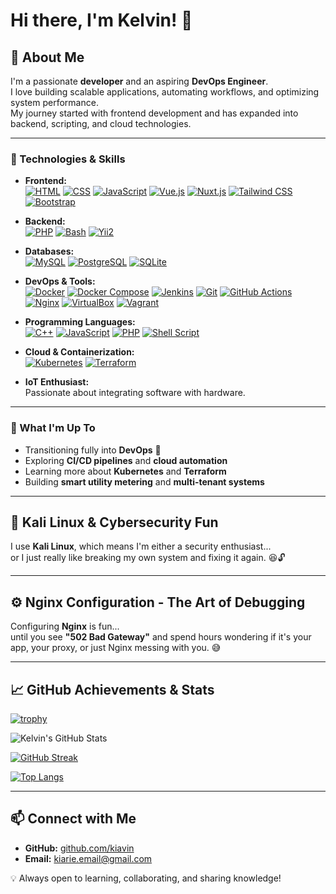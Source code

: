 # Hi there, I'm Kelvin! 👋

## 🚀 About Me
I'm a passionate **developer** and an aspiring **DevOps Engineer**.  
I love building scalable applications, automating workflows, and optimizing system performance.  
My journey started with frontend development and has expanded into backend, scripting, and cloud technologies.

---

### 🔧 Technologies & Skills

- **Frontend:**  
  [![HTML](https://img.shields.io/badge/HTML5-%23E34F26.svg?style=flat&logo=html5&logoColor=white)](https://developer.mozilla.org/en-US/docs/Web/HTML)
  [![CSS](https://img.shields.io/badge/CSS3-%231572B6.svg?style=flat&logo=css3&logoColor=white)](https://developer.mozilla.org/en-US/docs/Web/CSS)
  [![JavaScript](https://img.shields.io/badge/JavaScript-%23F7DF1E.svg?style=flat&logo=javascript&logoColor=black)](https://developer.mozilla.org/en-US/docs/Web/JavaScript)
  [![Vue.js](https://img.shields.io/badge/Vue.js-%234FC08D.svg?style=flat&logo=vue.js&logoColor=white)](https://vuejs.org/)
  [![Nuxt.js](https://img.shields.io/badge/Nuxt.js-%2300C58E.svg?style=flat&logo=nuxt.js&logoColor=white)](https://nuxt.com/)
  [![Tailwind CSS](https://img.shields.io/badge/Tailwind%20CSS-%2306B6D4.svg?style=flat&logo=tailwind-css&logoColor=white)](https://tailwindcss.com/)
  [![Bootstrap](https://img.shields.io/badge/Bootstrap-%23563D7C.svg?style=flat&logo=bootstrap&logoColor=white)](https://getbootstrap.com/)

- **Backend:**  
  [![PHP](https://img.shields.io/badge/PHP-%23777BB4.svg?style=flat&logo=php&logoColor=white)](https://www.php.net/)
  [![Bash](https://img.shields.io/badge/Bash-%234EAA25.svg?style=flat&logo=gnu-bash&logoColor=white)](https://www.gnu.org/software/bash/)
  [![Yii2](https://img.shields.io/badge/Yii2-%23007BFF.svg?style=flat&logo=yii&logoColor=white)](https://www.yiiframework.com/)

- **Databases:**  
  [![MySQL](https://img.shields.io/badge/MySQL-%234479A1.svg?style=flat&logo=mysql&logoColor=white)](https://www.mysql.com/)
  [![PostgreSQL](https://img.shields.io/badge/PostgreSQL-%23336791.svg?style=flat&logo=postgresql&logoColor=white)](https://www.postgresql.org/)
  [![SQLite](https://img.shields.io/badge/SQLite-%23003B57.svg?style=flat&logo=sqlite&logoColor=white)](https://www.sqlite.org/index.html)

- **DevOps & Tools:**  
  [![Docker](https://img.shields.io/badge/Docker-%230084D6.svg?style=flat&logo=docker&logoColor=white)](https://www.docker.com/)
  [![Docker Compose](https://img.shields.io/badge/Docker%20Compose-%230084D6.svg?style=flat&logo=docker&logoColor=white)](https://docs.docker.com/compose/)
  [![Jenkins](https://img.shields.io/badge/Jenkins-%23D24939.svg?style=flat&logo=jenkins&logoColor=white)](https://www.jenkins.io/)
  [![Git](https://img.shields.io/badge/Git-%23F05033.svg?style=flat&logo=git&logoColor=white)](https://git-scm.com/)
  [![GitHub Actions](https://img.shields.io/badge/GitHub%20Actions-%232671E5.svg?style=flat&logo=github-actions&logoColor=white)](https://github.com/features/actions)
  [![Nginx](https://img.shields.io/badge/Nginx-%23009639.svg?style=flat&logo=nginx&logoColor=white)](https://nginx.org/)
  [![VirtualBox](https://img.shields.io/badge/VirtualBox-%23007ACC.svg?style=flat&logo=virtualbox&logoColor=white)](https://www.virtualbox.org/)
  [![Vagrant](https://img.shields.io/badge/Vagrant-%23005680.svg?style=flat&logo=vagrant&logoColor=white)](https://www.vagrantup.com/)

- **Programming Languages:**  
  [![C++](https://img.shields.io/badge/C++-%2300599C.svg?style=flat&logo=c%2B%2B&logoColor=white)](https://isocpp.org/)
  [![JavaScript](https://img.shields.io/badge/JavaScript-%23F7DF1E.svg?style=flat&logo=javascript&logoColor=black)](https://developer.mozilla.org/en-US/docs/Web/JavaScript)
  [![PHP](https://img.shields.io/badge/PHP-%23777BB4.svg?style=flat&logo=php&logoColor=white)](https://www.php.net/)
  [![Shell Script](https://img.shields.io/badge/Shell%20Script-%23121011.svg?style=flat&logo=gnu-bash&logoColor=white)](https://www.gnu.org/software/bash/)

- **Cloud & Containerization:**  
  [![Kubernetes](https://img.shields.io/badge/Kubernetes-%23326CE5.svg?style=flat&logo=kubernetes&logoColor=white)](https://kubernetes.io/)
  [![Terraform](https://img.shields.io/badge/Terraform-%237B42BC.svg?style=flat&logo=terraform&logoColor=white)](https://www.terraform.io/)

- **IoT Enthusiast:**  
  Passionate about integrating software with hardware.

---

### 🎯 What I'm Up To
- Transitioning fully into **DevOps** 🚀  
- Exploring **CI/CD pipelines** and **cloud automation**  
- Learning more about **Kubernetes** and **Terraform**  
- Building **smart utility metering** and **multi-tenant systems**

---

## 🤖 Kali Linux & Cybersecurity Fun
I use **Kali Linux**, which means I'm either a security enthusiast...  
or I just really like breaking my own system and fixing it again. 😆🔓

---

## ⚙️ Nginx Configuration - The Art of Debugging
Configuring **Nginx** is fun...  
until you see **"502 Bad Gateway"** and spend hours wondering if it's your app, your proxy, or just Nginx messing with you. 😅

---

## 📈 GitHub Achievements & Stats

[![trophy](https://github-profile-trophy.vercel.app/?username=kiavin&theme=monokai&no-frame=true&column=7&margin-w=5)](https://github.com/ryo-ma/github-profile-trophy)

![Kelvin's GitHub Stats](https://github-readme-stats.vercel.app/api?username=kiavin&show_icons=true&theme=radical&hide_title=true&count_private=true&include_all_commits=true)

[![GitHub Streak](https://streak-stats.demolab.com?user=kiavin&theme=tokyonight_duo&hide_border=true)](https://git.io/streak-stats)

[![Top Langs](https://github-readme-stats.vercel.app/api/top-langs/?username=kiavin&layout=compact&theme=vision-friendly-dark)](https://github.com/anuraghazra/github-readme-stats)

---

## 📫 Connect with Me

- **GitHub:** [github.com/kiavin](https://github.com/kiavin)  
- **Email:** kiarie.email@gmail.com

💡 Always open to learning, collaborating, and sharing knowledge!